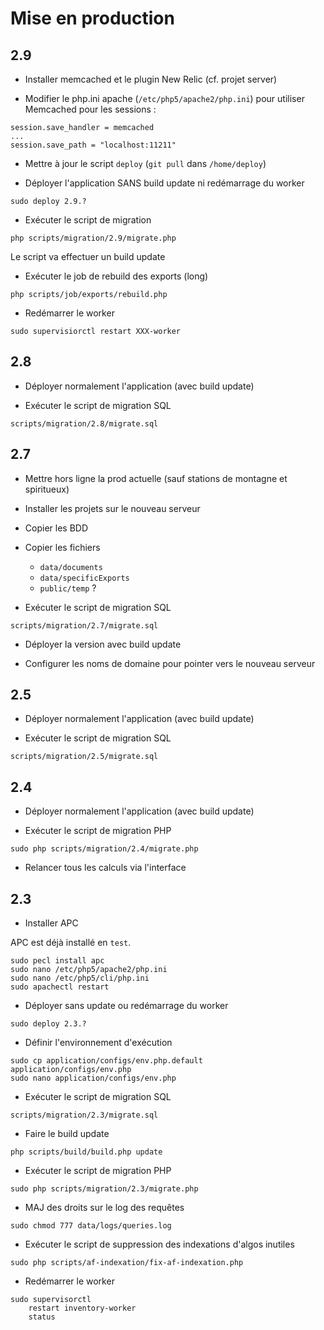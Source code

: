 # Mise en production


## 2.9

- Installer memcached et le plugin New Relic (cf. projet server)

- Modifier le php.ini apache (`/etc/php5/apache2/php.ini`) pour utiliser Memcached pour les sessions :

```
session.save_handler = memcached
...
session.save_path = "localhost:11211"
```

- Mettre à jour le script `deploy` (`git pull` dans `/home/deploy`)

- Déployer l'application SANS build update ni redémarrage du worker

```
sudo deploy 2.9.?
```

- Exécuter le script de migration

```
php scripts/migration/2.9/migrate.php
```

Le script va effectuer un build update

- Exécuter le job de rebuild des exports (long)

```
php scripts/job/exports/rebuild.php
```

- Redémarrer le worker

```
sudo supervisiorctl restart XXX-worker
```


## 2.8

- Déployer normalement l'application (avec build update)

- Exécuter le script de migration SQL

```
scripts/migration/2.8/migrate.sql
```


## 2.7

- Mettre hors ligne la prod actuelle (sauf stations de montagne et spiritueux)

- Installer les projets sur le nouveau serveur

- Copier les BDD

- Copier les fichiers
  - `data/documents`
  - `data/specificExports`
  - `public/temp` ?

- Exécuter le script de migration SQL

```
scripts/migration/2.7/migrate.sql
```

- Déployer la version avec build update

- Configurer les noms de domaine pour pointer vers le nouveau serveur


## 2.5

- Déployer normalement l'application (avec build update)

- Exécuter le script de migration SQL

```
scripts/migration/2.5/migrate.sql
```


## 2.4

- Déployer normalement l'application (avec build update)

- Exécuter le script de migration PHP

```
sudo php scripts/migration/2.4/migrate.php
```

- Relancer tous les calculs via l'interface


## 2.3

- Installer APC

APC est déjà installé en `test`.

```
sudo pecl install apc
sudo nano /etc/php5/apache2/php.ini
sudo nano /etc/php5/cli/php.ini
sudo apachectl restart
```

- Déployer sans update ou redémarrage du worker

```
sudo deploy 2.3.?
```

- Définir l'environnement d'exécution

```
sudo cp application/configs/env.php.default application/configs/env.php
sudo nano application/configs/env.php
```

- Exécuter le script de migration SQL

```
scripts/migration/2.3/migrate.sql
```

- Faire le build update

```
php scripts/build/build.php update
```

- Exécuter le script de migration PHP

```
sudo php scripts/migration/2.3/migrate.php
```

- MAJ des droits sur le log des requêtes

```
sudo chmod 777 data/logs/queries.log
```

- Exécuter le script de suppression des indexations d'algos inutiles

```
sudo php scripts/af-indexation/fix-af-indexation.php
```

- Redémarrer le worker

```
sudo supervisorctl
    restart inventory-worker
    status
```

